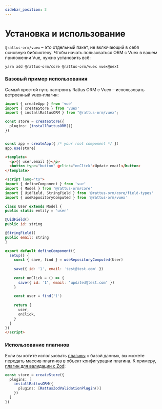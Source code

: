```yaml
---
sidebar_position: 2
---
```


# Установка и использование

`@rattus-orm/vuex` – это отдельный пакет, не включающий в себя основную библиотеку. Чтобы начать
пользоваться ORM с Vuex в вашем приложении Vue, нужно установить всё:
```bash
yarn add @rattus-orm/core @rattus-orm/vuex vuex@next
```

### Базовый пример использования
Самый простой путь настроить Rattus ORM с Vuex – использовать встроенный vuex-плагин:

```typescript title="main.ts"
import { createApp } from 'vue'
import { createStore } from 'vuex'
import { installRattusORM } from "@rattus-orm/vuex";

const store = createStore({ 
  plugins: [installRattusORM()]
})


const app = createApp({ /* your root component */ })
app.use(store)
```

```html title="App.vue"
<template>
  <p>{{ user.email }}</p>
  <button type="button" @click="onClick">Update email</button>
</template>

<script lang="ts">
import { defineComponent } from 'vue'
import { Model } from '@rattus-orm/core'
import { UidField, StringField } from '@rattus-orm/core/field-types'
import { useRepositoryComputed } from '@rattus-orm/vuex'

class User extends Model {
public static entity = 'user'

@UidField()
public id: string

@StringField()
public email: string
}

export default defineComponent({
  setup() {
    const { save, find } = useRepositoryComputed(User)
    
    save({ id: '1', email: 'test@test.com' })
    
    const onClick = () => {
      save({ id: '1', email: 'updated@test.com' })
    }
    
    const user = find('1')
    
    return {
      user,
      onClick,
    }
  }
})
</script>
``` 

### Использование плагинов

Если вы хотите использовать [плагины](/docs/docs-core/plugins) с базой 
данных, вы можете передать массив плагинов в объект конфигурации плагина. К примеру, [плагин для валидации с Zod](/docs/category/zod-validate):
```typescript
const store = createStore({ 
  plugins: [
    installRattusORM({
      plugins: [RattusZodValidationPlugin()]
    })
  ]
})
```
